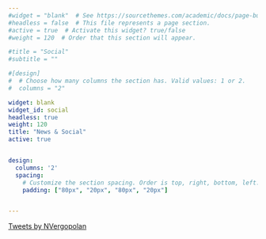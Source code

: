 ```yaml
---
#widget = "blank"  # See https://sourcethemes.com/academic/docs/page-builder/
#headless = false  # This file represents a page section.
#active = true  # Activate this widget? true/false
#weight = 120  # Order that this section will appear.

#title = "Social"
#subtitle = ""

#[design]
#  # Choose how many columns the section has. Valid values: 1 or 2.
#  columns = "2"

widget: blank
widget_id: social
headless: true
weight: 120
title: "News & Social"
active: true


design:
  columns: '2'
  spacing:
    # Customize the section spacing. Order is top, right, bottom, left.
    padding: ["80px", "20px", "80px", "20px"]


---
```

<a class="twitter-timeline" data-width="650" data-height="10000" href="https://twitter.com/NVergopolan?ref_src=twsrc%5Etfw">Tweets by NVergopolan</a> <script async src="https://platform.twitter.com/widgets.js" charset="utf-8"></script>

<!-- {{< twitter nvergopolan >}} --!>

<!-- 
{{< row >}}
{{< column>}}
{{< tweet 1447966923707207681 >}}
{{< tweet 1545161288686284801 >}}
{{< /column>}}
{{< column>}}
{{< tweet 666616452582129664 >}}
{{< tweet 666616452582129664 >}}
{{< /column>}}
{{< /row >}}
-->

<!-- 
## Press and Media
* [*UCR Magazine*](https://medium.com/ucr-magazine/flip-tanedo-assistant-professor-physics-and-astronomy-b98c51bfa405) 11/21/2018
-->
